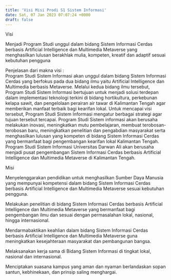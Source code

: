 ```yaml
---
title: 'Visi Misi Prodi S1 Sistem Informasi'
date: Sat, 07 Jan 2023 07:07:24 +0000
draft: false
---
```



Visi

Menjadi Program Studi unggul dalam bidang Sistem Informasi Cerdas berbasis ArtificiaI Intelligence dan Multimedia Metaverse yang menghasilkan lulusan berakhlak mulia, kompeten, kreatif dan adaptif sesuai kebutuhan pengguna

Penjelasan dari makna visi :  
Program Studi Sistem Informasi akan unggul dalam bidang Sistem Informasi Cerdas yang berfokus pada dua bidang ilmu yaitu Artificial Intelligence dan Multimedia berbasis Metaverse. Melalui kedua bidang ilmu tersebut, Program Studi Sistem Informasi bertujuan untuk menjadi solusi terdepan dalam implementasi teknologi terkini di bidang hortikultura, perkebunan kelapa sawit, dan pengelolaan perairan air tawar di Kalimantan Tengah agar memberikan manfaat terbaik bagi kearifan lokal. Untuk mencapai visi tersebut, Program Studi Sistem Informasi mengatur berbagai strategi agar tujuan tersebut tercapai. Program Studi Sistem informasi akan berusaha melakukan inovasi, meningkatkan mutu pembelajaran, membuat terobosan-terobosan baru, meningkatkan penelitian dan pengabdian masyarakat serta menghasilkan lulusan yang kompeten di bidang Sistem Informasi Cerdas yang bermanfaat bagi pengembangan kearifan lokal Kalimantan Tengah. Program Studi Sistem Informasi Universitas Darwan Ali akan berusaha menjadi pusat pengembangan Sistem Informasi Cerdas berbasis Artificial Intelligence dan Multimedia Metaverse di Kalimantan Tengah.

Misi

Menyelenggarakan pendidikan untuk menghasilkan Sumber Daya Manusia yang mempunyai kompetensi dalam bidang Sistem Informasi Cerdas berbasis ArtificiaI Intelligence dan Multimedia Metaverse sesuai kebutuhan pengguna.

Melakukan penelitian di bidang Sistem Informasi Cerdas berbasis ArtificiaI Intelligence dan Multimedia Metaverse yang bermanfaat bagi pengembangan ilmu dan sesuai dengan permasalahan lokal, nasional, hingga internasional.

Mendarmabaktikan keahlian dalam bidang Sistem Informasi Cerdas berbasis ArtificiaI Intelligence dan Multimedia Metaverse guna meningkatkan kesejahteraan masyarakat dan pembangunan bangsa.

Melaksanakan kerja sama di Bidang Sistem Informasi di tingkat lokal, nasional dan internasional.

Menciptakan suasana kampus yang aman dan nyaman berlandaskan sopan santun, kebhinekaan, dan prinsip saling menghargai.